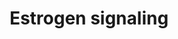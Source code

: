 ---
annotations:
- id: PW:0000507
  parent: regulatory pathway
  type: Pathway Ontology
  value: estrogen signaling pathway
authors:
- MaintBot
- Egonw
- Susan
- Khanspers
- L Dupuis
description: 'Estrogen receptor refers to a group of receptors which are activated
  by the hormone 17&amp;#x3b2;-estradiol (estrogen). Two types of estrogen receptor
  exist: ER which is a member of the nuclear hormone family of intracellular receptors
  and the estrogen G protein coupled receptor GPR30 (GPER), which is a G-protein coupled
  receptor. The main function of the estrogen receptor is as a DNA binding transcription
  factor which regulates gene expression. However the estrogen receptor also has additional
  functions independent of DNA binding.'
last-edited: 2020-03-18
organisms:
- Pan troglodytes
redirect_from:
- /index.php/Pathway:WP868
- /instance/WP868
revision: null
schema-jsonld:
- '@context': https://schema.org/
  '@id': https://wikipathways.github.io/pathways/WP868.html
  '@type': Dataset
  creator:
    '@type': Organization
    name: WikiPathways
  description: 'Estrogen receptor refers to a group of receptors which are activated
    by the hormone 17&amp;#x3b2;-estradiol (estrogen). Two types of estrogen receptor
    exist: ER which is a member of the nuclear hormone family of intracellular receptors
    and the estrogen G protein coupled receptor GPR30 (GPER), which is a G-protein
    coupled receptor. The main function of the estrogen receptor is as a DNA binding
    transcription factor which regulates gene expression. However the estrogen receptor
    also has additional functions independent of DNA binding.'
  keywords:
  - AKT1
  - BCL2
  - BRAF
  - BRCA1
  - CCND1
  - CCNH
  - CDK7
  - CHUK
  - CREB1
  - CREBBP
  - Cyclic AMP
  - ELK
  - EP300
  - ER
  - ERCC2
  - ERCC3
  - Estradiol
  - FOS
  - GNAS
  - GNB1
  - GNGT1
  - GPER
  - GRB2
  - GTF2A2
  - GTF2B
  - GTF2E1
  - GTF2E2
  - GTF2F2
  - GTF2H1
  - GTF2H2
  - GTF2H3
  - GTF2H4
  - HDAC4
  - HDAC6
  - HRAS
  - IKBKB
  - IKK-gamma
  - ILK
  - JUN
  - LOC454721
  - LOC462950
  - LOC464259
  - LOC465712
  - LOC466968
  - LOC738624
  - MAPK1
  - MAPK14
  - MAPK9
  - MNAT1
  - MP2K1_PANTR
  - NCOR1
  - NFKB1
  - PIK3CA
  - POLR2A
  - POLR2B
  - POLR2C
  - POLR2E
  - POLR2F
  - POLR2G
  - POLR2H
  - POLR2I
  - POLR2J
  - POLR2K
  - PRKACA
  - SHC
  - SIN3A
  - SOS1
  - SP1
  - SRC
  - TAF12
  - TAF13
  - TAF5
  - TAF6
  - TAF7
  - TAF9
  - TBP
  license: CC0
  name: Estrogen signaling
seo: CreativeWork
title: Estrogen signaling
wpid: WP868
---